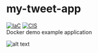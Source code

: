 # my-tweet-app

[![IaC](https://app.soluble.cloud/api/v1/public/badges/1813a276-3987-408b-9ef8-56ad156020c1.svg?orgId=262062603972)](https://app.soluble.cloud/repos/details/github.com/toontjem/my-tweet-app-lacework?orgId=262062603972)  [![CIS](https://app.soluble.cloud/api/v1/public/badges/650319fd-73ee-4fe3-837f-6414b78646ab.svg?orgId=262062603972)](https://app.soluble.cloud/repos/details/github.com/toontjem/my-tweet-app-lacework?orgId=262062603972)  
Docker demo example application

![alt text](https://github.com/jeromebaude/my-tweet-app-lacework/blob/main/Pictures/picture.png?raw=true)

